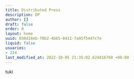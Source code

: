 ```yaml
---
title: Distributed Press
description: DP
author: []
draft: false
order: 0
layout: home
uuid: 030d18eb-f0b2-4bb5-8411-7a95f5447c7e
liquid: false
usuaries:
- 224
last_modified_at: 2022-10-05 21:35:02.624816760 +00:00
---
```


<p>tuki</p>